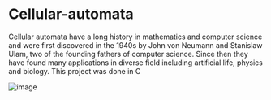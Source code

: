 # Cellular-automata
Cellular automata have a long history in mathematics and computer science and were first discovered in the 1940s by John von Neumann and Stanislaw Ulam, two of the founding fathers of computer science. Since then they have found many applications in diverse field including artificial life, physics and biology. This project was done in C


![image](https://user-images.githubusercontent.com/98809912/155895167-21ffa406-4bdf-4b04-b9cb-e7b1d38809c0.png)
